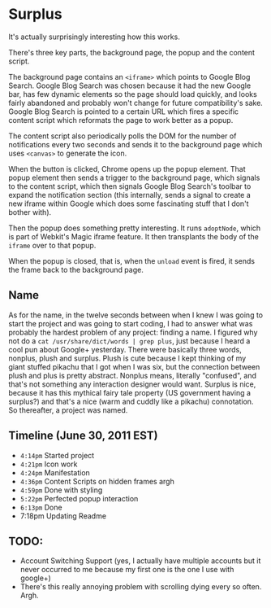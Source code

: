 # Surplus

It's actually surprisingly interesting how this works.

There's three key parts, the background page, the popup and the content script.

The background page contains an `<iframe>` which points to Google Blog Search. Google Blog Search was chosen because it had the new Google bar, has few dynamic elements so the page should load quickly, and looks fairly abandoned and probably won't change for future compatibility's sake. Google Blog Search is pointed to a certain URL which fires a specific content script which reformats the page to work better as a popup. 

The content script also periodically polls the DOM for the number of notifications every two seconds and sends it to the background page which uses `<canvas>` to generate the icon.

When the button is clicked, Chrome opens up the popup element. That popup element then sends a trigger to the background page, which signals to the content script, which then signals Google Blog Search's toolbar to expand the notification section (this internally, sends a signal to create a new iframe within Google which does some fascinating stuff that I don't bother with). 

Then the popup does something pretty interesting. It runs `adoptNode`, which is part of Webkit's Magic iframe feature. It then transplants the body of the `iframe` over to that popup.

When the popup is closed, that is, when the `unload` event is fired, it sends the frame back to the background page.

## Name

As for the name, in the twelve seconds between when I knew I was going to start the project and was going to start coding, I had to answer what was probably the hardest problem of any project: finding a name. I figured why not do a `cat /usr/share/dict/words | grep plus`, just because I heard a cool pun about Google+ yesterday. There were basically three words, nonplus, plush and surplus. Plush is cute because I kept thinking of my giant stuffed pikachu that I got when I was six, but the connection between plush and plus is pretty abstract. Nonplus means, literally "confused", and that's not something any interaction designer would want. Surplus is nice, because it has this mythical fairy tale property (US government having a surplus?) and that's a nice (warm and cuddly like a pikachu) connotation. So thereafter, a project was named.

## Timeline (June 30, 2011 EST)

* `4:14pm` Started project 
* `4:21pm` Icon work
* `4:24pm` Manifestation
* `4:36pm` Content Scripts on hidden frames argh
* `4:59pm` Done with styling
* `5:22pm` Perfected popup interaction
* `6:13pm` Done
* 7:18pm Updating Readme

## TODO:

* Account Switching Support (yes, I actually have multiple accounts but it never occurred to me because my first one is the one I use with google+)
* There's this really annoying problem with scrolling dying every so often. Argh.
